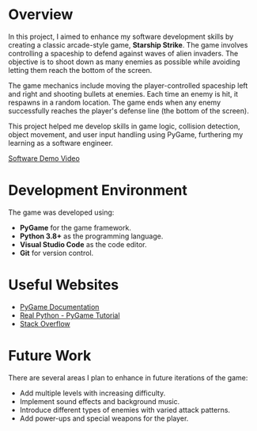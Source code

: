 # Overview

In this project, I aimed to enhance my software development skills by creating a classic arcade-style game, **Starship Strike**. The game involves controlling a spaceship to defend against waves of alien invaders. The objective is to shoot down as many enemies as possible while avoiding letting them reach the bottom of the screen.

The game mechanics include moving the player-controlled spaceship left and right and shooting bullets at enemies. Each time an enemy is hit, it respawns in a random location. The game ends when any enemy successfully reaches the player's defense line (the bottom of the screen).

This project helped me develop skills in game logic, collision detection, object movement, and user input handling using PyGame, furthering my learning as a software engineer.

[Software Demo Video]()

# Development Environment

The game was developed using:

- **PyGame** for the game framework.
- **Python 3.8+** as the programming language.
- **Visual Studio Code** as the code editor.
- **Git** for version control.

# Useful Websites

- [PyGame Documentation](https://www.pygame.org/docs/)
- [Real Python - PyGame Tutorial](https://realpython.com/pygame-a-primer/)
- [Stack Overflow](https://stackoverflow.com/)

# Future Work

There are several areas I plan to enhance in future iterations of the game:

- Add multiple levels with increasing difficulty.
- Implement sound effects and background music.
- Introduce different types of enemies with varied attack patterns.
- Add power-ups and special weapons for the player.

